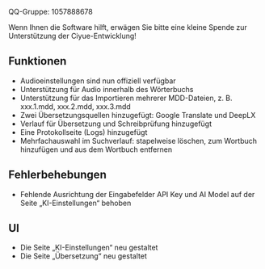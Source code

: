 QQ-Gruppe: 1057888678

Wenn Ihnen die Software hilft, erwägen Sie bitte eine kleine Spende zur Unterstützung der Ciyue-Entwicklung!

## Funktionen

* Audioeinstellungen sind nun offiziell verfügbar
* Unterstützung für Audio innerhalb des Wörterbuchs
* Unterstützung für das Importieren mehrerer MDD-Dateien, z. B. xxx.1.mdd, xxx.2.mdd, xxx.3.mdd
* Zwei Übersetzungsquellen hinzugefügt: Google Translate und DeepLX
* Verlauf für Übersetzung und Schreibprüfung hinzugefügt
* Eine Protokollseite (Logs) hinzugefügt
* Mehrfachauswahl im Suchverlauf: stapelweise löschen, zum Wortbuch hinzufügen und aus dem Wortbuch entfernen

## Fehlerbehebungen

* Fehlende Ausrichtung der Eingabefelder API Key und AI Model auf der Seite „KI-Einstellungen“ behoben

## UI

* Die Seite „KI-Einstellungen“ neu gestaltet
* Die Seite „Übersetzung“ neu gestaltet

